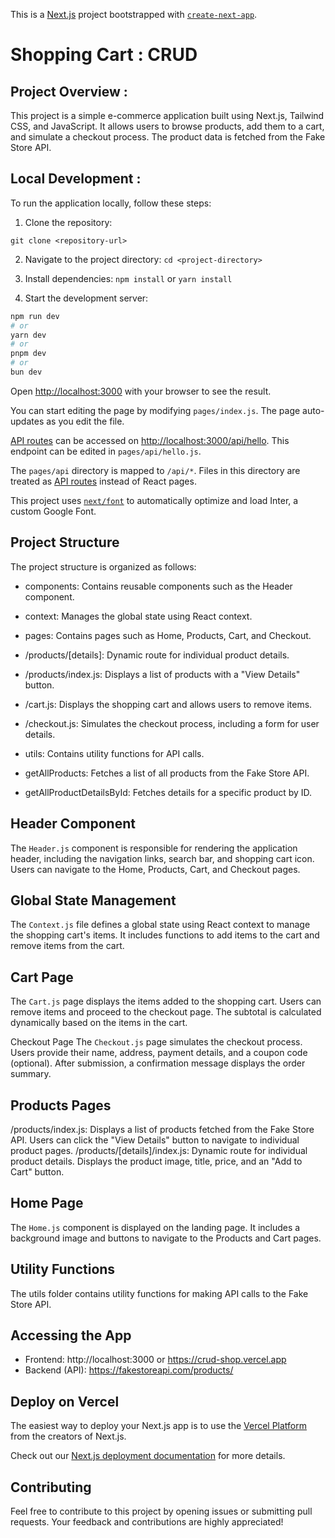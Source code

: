 This is a [Next.js](https://nextjs.org/) project bootstrapped with [`create-next-app`](https://github.com/vercel/next.js/tree/canary/packages/create-next-app).

# Shopping Cart : CRUD

## Project Overview : 
This project is a simple e-commerce application built using Next.js, Tailwind CSS, and JavaScript. It allows users to browse products, add them to a cart, and simulate a checkout process. The product data is fetched from the Fake Store API.

## Local Development : 

To run the application locally, follow these steps:

1. Clone the repository:

```git clone <repository-url>```

2. Navigate to the project directory:
```cd <project-directory> ```

3. Install dependencies:
```npm install``` or ```yarn install```

4. Start the development server:

```bash
npm run dev
# or
yarn dev
# or
pnpm dev
# or
bun dev
```

Open [http://localhost:3000](http://localhost:3000) with your browser to see the result.

You can start editing the page by modifying `pages/index.js`. The page auto-updates as you edit the file.

[API routes](https://nextjs.org/docs/api-routes/introduction) can be accessed on [http://localhost:3000/api/hello](http://localhost:3000/api/hello). This endpoint can be edited in `pages/api/hello.js`.

The `pages/api` directory is mapped to `/api/*`. Files in this directory are treated as [API routes](https://nextjs.org/docs/api-routes/introduction) instead of React pages.

This project uses [`next/font`](https://nextjs.org/docs/basic-features/font-optimization) to automatically optimize and load Inter, a custom Google Font.

## Project Structure

The project structure is organized as follows:

   - components: Contains reusable components such as the Header component.

   - context: Manages the global state using React context.

   - pages: Contains pages such as Home, Products, Cart, and Checkout.

   - /products/[details]: Dynamic route for individual product details.
   - /products/index.js: Displays a list of products with a "View Details" button.
   - /cart.js: Displays the shopping cart and allows users to remove items.
   - /checkout.js: Simulates the checkout process, including a form for user details.
   - utils: Contains utility functions for API calls.

   - getAllProducts: Fetches a list of all products from the Fake Store API.
   - getAllProductDetailsById: Fetches details for a specific product by ID.

## Header Component

The `Header.js` component is responsible for rendering the application header, including the navigation links, search bar, and shopping cart icon. Users can navigate to the Home, Products, Cart, and Checkout pages.

## Global State Management

The `Context.js` file defines a global state using React context to manage the shopping cart's items. It includes functions to add items to the cart and remove items from the cart.

## Cart Page
The `Cart.js` page displays the items added to the shopping cart. Users can remove items and proceed to the checkout page. The subtotal is calculated dynamically based on the items in the cart.

Checkout Page
The `Checkout.js` page simulates the checkout process. Users provide their name, address, payment details, and a coupon code (optional). After submission, a confirmation message displays the order summary.

## Products Pages
/products/index.js: Displays a list of products fetched from the Fake Store API. Users can click the "View Details" button to navigate to individual product pages.
/products/[details]/index.js: Dynamic route for individual product details. Displays the product image, title, price, and an "Add to Cart" button.

## Home Page
The `Home.js` component is displayed on the landing page. It includes a background image and buttons to navigate to the Products and Cart pages.

## Utility Functions
The utils folder contains utility functions for making API calls to the Fake Store API.

## Accessing the App

- Frontend: http://localhost:3000 or https://crud-shop.vercel.app
- Backend (API): https://fakestoreapi.com/products/

## Deploy on Vercel

The easiest way to deploy your Next.js app is to use the [Vercel Platform](https://vercel.com/new?utm_medium=default-template&filter=next.js&utm_source=create-next-app&utm_campaign=create-next-app-readme) from the creators of Next.js.

Check out our [Next.js deployment documentation](https://nextjs.org/docs/deployment) for more details.

## Contributing

Feel free to contribute to this project by opening issues or submitting pull requests. Your feedback and contributions are highly appreciated!
